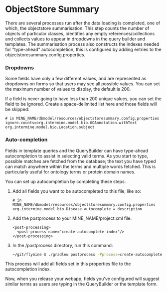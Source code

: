 # ObjectStore Summary

There are several processes run after the data loading is completed, one of which, the objectstore summarisation. This step counts the number of objects of particular classes, identifies any empty references/collections and collects values to appear in dropdowns in the query builder and templates. The summarisation process also constructs the indexes needed for "type-ahead" autocompletion, this is configured by adding entries to the objectstoresummary.config.properties.

### Dropdowns

Some fields have only a few different values, and are represented as dropdowns on forms so that users may see all possible values. You can set the maximum number of values to display, the default is 200.

If a field is never going to have less than 200 unique values, you can set the field to be ignored. Create a space-delimited list here and those fields will be skipped:

```text
# in MINE_NAME/dbmodel/resources/objectstoresummary.config.properties
ignore.counts=org.intermine.model.bio.GOAnnotation.withText org.intermine.model.bio.Location.subject
```

### Auto-completion

Fields in template queries and the QueryBuilder can have type-ahead autocompletion to assist in selecting valid terms. As you start to type, possible matches are fetched from the database; the text you have typed can match anywhere within the terms and multiple words fetched. This is particularly useful for ontology terms or protein domain names.

You can set up autocompletion by completing these steps:

1. Add all fields you want to be autocompleted to this file, like so:

   ```text
   # in MINE_NAME/dbmodel/resources/objectstoresummary.config.properties
   org.intermine.model.bio.Disease.autocomplete = description
   ```

2. Add the postprocess to your MINE\_NAME/project.xml file.

   ```markup
   <post-processing>    
     <post-process name="create-autocomplete-index"/>
   </post-processing>
   ```

3. In the /postprocess directory, run this command:

   ```bash
   ~/git/flymine $ ./gradlew postprocess -Pprocess=create-autocomplete-index --stacktrace
   ```

This process will add all fields set in this properties file to the autocompletion index.

Now, when you release your webapp, fields you've configured will suggest similar terms as users are typing in the QueryBuilder or the template form.
